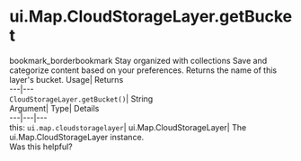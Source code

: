  
#  ui.Map.CloudStorageLayer.getBucket 
bookmark_borderbookmark Stay organized with collections  Save and categorize content based on your preferences.
Returns the name of this layer's bucket. 
Usage| Returns  
---|---  
`CloudStorageLayer.getBucket()`| String  
Argument| Type| Details  
---|---|---  
this: `ui.map.cloudstoragelayer`| ui.Map.CloudStorageLayer| The ui.Map.CloudStorageLayer instance.  
Was this helpful?
